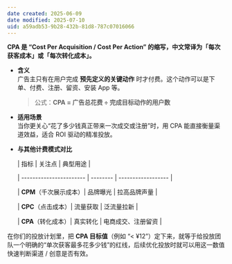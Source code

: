 ```yaml
---
date created: 2025-06-09
date modified: 2025-07-10
uid: a59adb53-9b28-432b-81d8-787c07016066
---
```

**CPA 是 “Cost Per Acquisition / Cost Per Action” 的缩写，中文常译为「每次获客成本」或「每次转化成本」。**

- **含义**  
    广告主只有在用户完成 **预先定义的关键动作** 时才付费。这个动作可以是下单、付费、注册、留资、安装 App 等。
    
    > 公式：**CPA = 广告总花费 ÷ 完成目标动作的用户数**
    
- **适用场景**  
    当你更关心“花了多少钱真正带来一次成交或注册”时，用 CPA 能直接衡量渠道效益，适合 ROI 驱动的精准投放。
    
- **与其他计费模式对比**

    | 指标                    | 关注点   | 典型用途           |

    | ----------------------- | -------- | ------------------ |

    | **CPM**（千次展示成本）| 品牌曝光 | 拉高品牌声量       |

    | **CPC**（点击成本）| 流量获取 | 泛流量拉新         |

    | **CPA**（转化成本）| 真实转化 | 电商成交、注册留资 |

    

在你们的投放计划里，把 **CPA 目标值**（例如 “< ¥12”）定下来，就等于给投放团队一个明确的“单次获客最多花多少钱”的红线，后续优化投放时就可以用这一数值快速判断渠道 / 创意是否有效。
